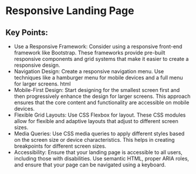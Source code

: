 # Responsive Landing Page
## Key Points:
- Use a Responsive Framework:
  Consider using a responsive front-end framework like Bootstrap. These frameworks provide pre-built responsive components and grid systems that make it easier 
  to create a responsive design.
- Navigation Design:
  Create a responsive navigation menu. Use techniques like a hamburger menu for mobile devices and a full menu for larger screens.
  html
- Mobile-First Design:
  Start designing for the smallest screen first and then progressively enhance the design for larger screens. This approach ensures that the core content and functionality are accessible on 
  mobile devices.
- Flexible Grid Layouts:
  Use CSS Flexbox for layout. These CSS modules allow for flexible and adaptive layouts that adjust to different screen sizes.
- Media Queries:
  Use CSS media queries to apply different styles based on the screen size or device characteristics. This helps in creating breakpoints for different screen sizes.
- Accessibility:
  Ensure that your landing page is accessible to all users, including those with disabilities. Use semantic HTML, proper ARIA roles, and ensure that your page can be navigated using a 
  keyboard.


